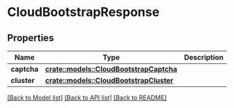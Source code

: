 # CloudBootstrapResponse

## Properties

Name | Type | Description | Notes
------------ | ------------- | ------------- | -------------
**captcha** | [**crate::models::CloudBootstrapCaptcha**](CloudBootstrapCaptcha.md) |  | 
**cluster** | [**crate::models::CloudBootstrapCluster**](CloudBootstrapCluster.md) |  | 

[[Back to Model list]](../README.md#documentation-for-models) [[Back to API list]](../README.md#documentation-for-api-endpoints) [[Back to README]](../README.md)


